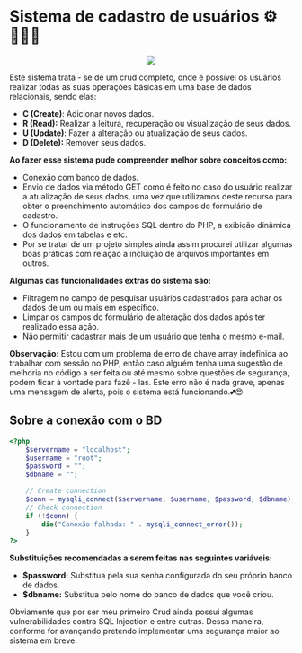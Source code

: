# Sistema de cadastro de usuários ⚙️🧑‍🤝‍🧑

<div align="center">
    <img src="video/Cadastro-Demonstração.gif">
</div>

Este sistema trata - se de um crud completo, onde é possível os usuários realizar todas as suas operações básicas em uma base de dados relacionais, sendo elas:

- **C (Create)**: Adicionar novos dados.
- **R (Read):** Realizar a leitura, recuperação ou visualização de seus dados.
- **U (Update)**: Fazer a alteração ou atualização de seus dados.
- **D (Delete):** Remover seus dados.  

**Ao fazer esse sistema pude compreender melhor sobre conceitos como:**
- Conexão com banco de dados.
- Envio de dados via método GET como é feito no caso do usuário realizar a atualização de seus dados, uma vez que utilizamos deste recurso para obter o preenchimento automático dos campos do formulário de cadastro.
- O funcionamento de instruções SQL dentro do PHP, a exibição dinâmica dos dados em tabelas e etc.
- Por se tratar de um projeto simples ainda assim procurei utilizar algumas boas práticas com relação a incluição de arquivos importantes em outros.

**Algumas das funcionalidades extras do sistema são:**

- Filtragem no campo de pesquisar usuários cadastrados para achar os dados de um ou mais em específico. 
- Limpar os campos do formulário de alteração dos dados após ter realizado essa ação.
- Não permitir cadastrar mais de um usuário que tenha o mesmo e-mail.

**Observação:** Estou com um problema de erro de chave array indefinida ao trabalhar com sessão no PHP, então caso alguém tenha uma sugestão de melhoria no código a ser feita ou até mesmo sobre questões de segurança, podem ficar à vontade para fazê - las. Este erro não é nada grave, apenas uma mensagem de alerta, pois o sistema está funcionando.💕😍 

## Sobre a conexão com o BD
```php
<?php
    $servername = "localhost";
    $username = "root";
    $password = "";
    $dbname = "";

    // Create connection
    $conn = mysqli_connect($servername, $username, $password, $dbname);
    // Check connection
    if (!$conn) {
        die("Conexão falhada: " . mysqli_connect_error());
    }
?>
```
**Substituições recomendadas a serem feitas nas seguintes variáveis:**
- **$password:** Substitua pela sua senha configurada do seu próprio banco de dados.
- **$dbname:** Substitua pelo nome do banco de dados que você criou.

Obviamente que por ser meu primeiro Crud ainda possui algumas vulnerabilidades contra SQL Injection e entre outras. Dessa maneira, conforme for avançando pretendo implementar uma segurança maior ao sistema em breve.